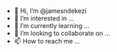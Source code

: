 - 👋 Hi, I’m @jamesndekezi
- 👀 I’m interested in ...
- 🌱 I’m currently learning ...
- 💞️ I’m looking to collaborate on ...
- 📫 How to reach me ...

<!---
jamesndekezi/jamesndekezi is a ✨ special ✨ repository because its `README.md` (this file) appears on your GitHub profile.
You can click the Preview link to take a look at your changes.
--->
